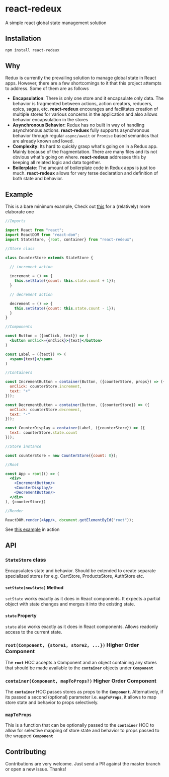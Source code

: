 # react-redeux
A simple react global state management solution

## Installation
```js
npm install react-redeux
```

## Why

Redux is currently the prevailing solution to manage global state in React apps. However, there are a few shortcomings to it that this project attempts to address. Some of them are as follows

- **Encapsulation**: There is only one store and it encapsulate only data. The behavior is fragmented between actions, action creators, reducers, epics, sagas, etc. **react-redeux** encourages and facilitates creation of multiple stores for various concerns in the application and also allows behavior encapsulation in the stores
- **Asynchronous Behavior**: Redux has no built in way of handling asynchronous actions. **react-reduex** fully supports asynchronous behavior through regular ```async/await``` or ```Promise``` based semantics that are already known and loved.
- **Complexity**: Its hard to quickly grasp what's going on in a Redux app. Mainly because of the fragmentation. There are many files and its not obvious what's going on where. **react-redeux** addresses this by keeping all related logic and data together. 
- **Boilerplate**: The amount of boilerplate code in Redux apps is just too much. **react-redeux** allows for very terse declaration and definition of both state and behavior.

## Example

This is a bare minimum example, Check out  [this](https://github.com/jamiebuilds/unstated-next) for a (relatively) more elaborate one

```jsx
//Imports

import React from "react";
import ReactDOM from "react-dom";
import StateStore, {root, container} from "react-redeux";

//Store class

class CounterStore extends StateStore {
  
  // increment action

  increment = () => {
    this.setState({count: this.state.count + 1});
  }

  // decrement action

  decrement = () => {
    this.setState({count: this.state.count - 1});
  }
}

//Components

const Button = ({onClick, text}) => (
  <button onClick={onClick}>{text}</button>
)

const Label = ({text}) => (
  <span>{text}</span>
)

//Containers

const IncrementButton = container(Button, ({counterStore, props}) => ({
  onClick: counterStore.increment,
  text: "+"
}));

const DecrementButton = container(Button, ({counterStore}) => ({
  onClick: counterStore.decrement,
  text: "-"
}));

const CounterDisplay = container(Label, ({counterStore}) => ({
  text: counterStore.state.count
}));

//Store instance

const counterStore = new CounterStore({count: 0});

//Root

const App = root(() => (
  <div>
    <IncrementButton/>
    <CounterDisplay/>
    <DecrementButton/>
  </div>
), {counterStore})

//Render

ReactDOM.render(<App/>, document.getElementById("root"));
```
See [this example](https://codesandbox.io/s/react-redeux-barebones-example-t0ws2) in action

## API

### ```StateStore``` class
Encapsulates state and behavior. Should be extended to create separate specialized stores for e.g. CartStore, ProductsStore, AuthStore etc.

#### ```setState(newState)``` Method
```setState``` works exactly as it does in React components. It expects a partial object with state changes and merges it into the existing state.

#### ```state``` Property
```state``` also works exactly as it does in React components. Allows readonly access to the current state.

### ```root(Component, {store1, store2, ...})``` Higher Order Component
The **```root```** HOC accepts a Component and an object containing any stores that should be made available to the **```container```** objects under **```Component```**

### ```container(Component, mapToProps?)``` Higher Order Component
The **```container```** HOC passes stores as props to the **```Component```**. Alternatively, if its passed a second (optional) parameter i.e. **```mapToProps```**, it allows to map store state and behavior to props selectively.

### ```mapToProps``` 
This is a function that can be optionally passed to the **```container```** HOC to allow for selective mapping of store state and behavior to props passed to the wrapped **```Component```**

## Contributing
Contributions are very welcome. Just send a PR against the master branch or open a new issue. Thanks!

